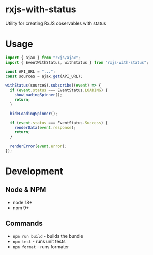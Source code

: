 # rxjs-with-status

Utility for creating RxJS observables with status

# Usage

```typescript
import { ajax } from "rxjs/ajax";
import { EventWithStatus, withStatus } from "rxjs-with-status";

const API_URL = "...";
const source$ = ajax.get(API_URL);

withStatus(source$).subscribe((event) => {
  if (event.status === EventStatus.LOADING) {
    showLoadingSpinner();
    return;
  }

  hideLoadingSpinner();

  if (event.status === EventStatus.Success) {
    renderData(event.response);
    return;
  }

  renderError(event.error);
});
```

# Development

## Node & NPM

- node 18+
- npm 9+

## Commands

- `npm run build` - builds the bundle
- `npm test` - runs unit tests
- `npm format` - runs formater
